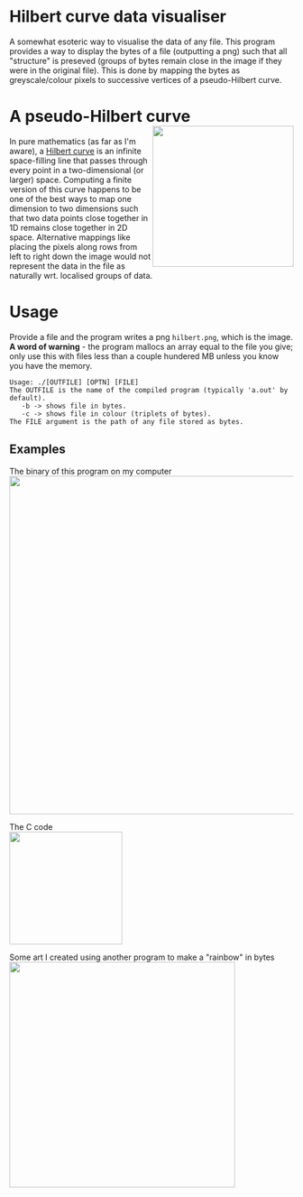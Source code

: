 # Hilbert curve data visualiser
A somewhat esoteric way to visualise the data of any file. This program provides a way to display the bytes of a file (outputting a png) such that all "structure" is preseved (groups of bytes remain close in the image if they were in the original file). This is done by mapping the bytes as greyscale/colour pixels to successive vertices of a pseudo-Hilbert curve. 
# A pseudo-Hilbert curve <img align="right" height="250" src="https://user-images.githubusercontent.com/45922387/167229973-9ed7e180-04b8-44c0-a658-76196d71b486.png"></img>
In pure mathematics (as far as I'm aware), a [Hilbert curve](https://www.wikiwand.com/en/Hilbert_curve) is an infinite space-filling line that passes through every point in a two-dimensional (or larger) space. Computing a finite version of this curve happens to be one of the best ways to map one dimension to two dimensions such that two data points close together in 1D remains close together in 2D space. Alternative mappings like placing the pixels along rows from left to right down the image would not represent the data in the file as naturally wrt. localised groups of data.
# Usage
Provide a file and the program writes a png ``hilbert.png``, which is the image.\
**A word of warning** - the program mallocs an array equal to the file you give; only use this with files less than a couple hundered MB unless you know you have the memory.
```./a.out --help
Usage: ./[OUTFILE] [OPTN] [FILE]
The OUTFILE is the name of the compiled program (typically 'a.out' by default).
   -b -> shows file in bytes.
   -c -> shows file in colour (triplets of bytes).
The FILE argument is the path of any file stored as bytes.
```
## Examples
The binary of this program on my computer\
<img align="center" height="600" src="https://user-images.githubusercontent.com/45922387/167229933-55db91e3-330a-4093-916a-540f64d56881.png">

The C code\
<img align="center" height="200" src="https://user-images.githubusercontent.com/45922387/167229892-7ad317e5-bec6-42ba-9534-5f0df5a16cc7.png">

Some art I created using another program to make a "rainbow" in bytes\
<img align="center" height="400" src="https://user-images.githubusercontent.com/45922387/167229973-9ed7e180-04b8-44c0-a658-76196d71b486.png">
